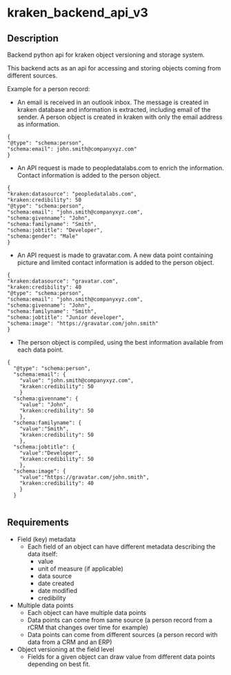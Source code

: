 # kraken_backend_api_v3

## Description
Backend python api for kraken object versioning and storage system.

This backend acts as an api for accessing and storing objects coming from different sources. 

Example for a person record:
- An email is received in an outlook inbox. The message is created in kraken database and information is extracted, including email of the sender. A person object is created in kraken with only the email address as information.
```
{ 
"@type": "schema:person", 
"schema:email": john.smith@companyxyz.com"
}
```
- An API request is made to peopledatalabs.com to enrich the information. Contact information is added to the person object.
```
{ 
"kraken:datasource": "peopledatalabs.com",
"kraken:credibility": 50
"@type": "schema:person", 
"schema:email": "john.smith@companyxyz.com",
"schema:givenname": "John",
"schema:familyname": "Smith",
"schema:jobtitle": "Developer",
"schema:gender": "Male"
}
```

- An API request is made to gravatar.com. A new data point containing picture and limited contact information is added to the person object.
```
{ 
"kraken:datasource": "gravatar.com",
"kraken:credibility": 40
"@type": "schema:person", 
"schema:email": "john.smith@companyxyz.com",
"schema:givenname": "John",
"schema:familyname": "Smith",
"schema:jobtitle": "Junior developer",
"schema:image": "https://gravatar.com/john.smith"
}
```

- The person object is compiled, using the best information available from each data point.
```
{ 
  "@type": "schema:person", 
  "schema:email": {
    "value": "john.smith@companyxyz.com",
    "kraken:credibility": 50
    }
  "schema:givenname": {
    "value": "John",
    "kraken:credibility": 50
    },
  "schema:familyname": {
    "value":"Smith",
    "kraken:credibility": 50
    },
  "schema:jobtitle": {
    "value":"Developer",
    "kraken:credibility": 50
    },
  "schema:image": {
    "value":"https://gravatar.com/john.smith",
    "kraken:credibility": 40
    }
  }
  
```





## Requirements

- Field (key) metadata
  - Each field of an object can have different metadata describing the data itself:
    - value
    - unit of measure (if applicable)
    - data source
    - date created 
    - date modified
    - credibility
- Multiple data points
  - Each object can have multiple data points 
  - Data points can come from same source (a person record from a rCRM that changes over time for example)
  - Data points can come from different sources (a person record with data from a CRM and an ERP)
- Object versioning at the field level
  - Fields for a given object can draw value from different data points depending on best fit.
